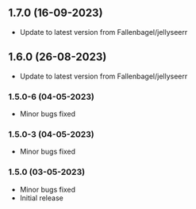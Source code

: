 
## 1.7.0 (16-09-2023)
- Update to latest version from Fallenbagel/jellyseerr

## 1.6.0 (26-08-2023)
- Update to latest version from Fallenbagel/jellyseerr

### 1.5.0-6 (04-05-2023)
- Minor bugs fixed

### 1.5.0-3 (04-05-2023)
- Minor bugs fixed

### 1.5.0 (03-05-2023)

- Minor bugs fixed
- Initial release
